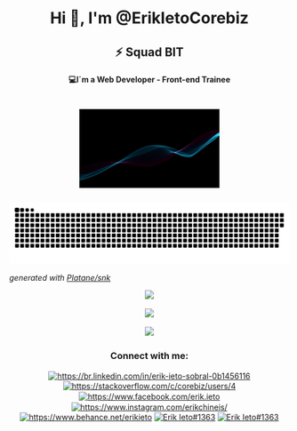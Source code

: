 <h1 align="center">Hi 👋, I'm @ErikIetoCorebiz</h1>
<h2 align="center"> ⚡ Squad BIT</h2>
<h4 align="center">💻I´m a Web Developer - Front-end Trainee</h4>
<h1 align="center">
    <img alt="cover-page" title="Erik Ieto" src=".github/erikieto.gif" width="50%" />
</h1>

![github contribution grid snake animation](.github/github-user-contribution.svg) 

_generated with [Platane/snk](https://github.com/Platane/snk)_
   

<p align="center">
<img src= "https://github-readme-streak-stats.herokuapp.com/?user=ErikIetoCorebiz"/>
    </p>
    

<p align="center">
<a href="https://github.com/ErikIetoCorebiz">
  <img height="180em" src="https://github-readme-stats.vercel.app/api/?username=ErikIetoCorebiz&count_private=true&show_icons=true"/>
    <p align="center">
  <img height="180em" src="https://github-readme-stats.vercel.app/api/top-langs/?username=ErikIetoCorebiz&layout=compact&langs_count=8"/>
    </p>
</a>
</p>


<h3 align="center">Connect with me:</h3>
<p align="center">
<a href="https://linkedin.com/in/https://br.linkedin.com/in/erik-ieto-sobral-0b1456116" title= "Linkedin" target="blank"><img align="center" src="https://cdn.jsdelivr.net/npm/simple-icons@3.0.1/icons/linkedin.svg" alt="https://br.linkedin.com/in/erik-ieto-sobral-0b1456116" height="30" width="40" /></a>
<a href="https://stackoverflow.com/users/https://stackoverflow.com/c/corebiz/users/4" title= "Stack Overflow" target="blank"><img align="center" src="https://cdn.jsdelivr.net/npm/simple-icons@3.0.1/icons/stackoverflow.svg" alt="https://stackoverflow.com/c/corebiz/users/4" height="30" width="40" /></a>
<a href="https://fb.com/https://www.facebook.com/erik.ieto" title= "Facebook" target="blank"><img align="center" src="https://cdn.jsdelivr.net/npm/simple-icons@3.0.1/icons/facebook.svg" alt="https://www.facebook.com/erik.ieto" height="30" width="40" /></a>
<a href="https://instagram.com/https://www.instagram.com/erikchineis/" title= "Instagram" target="blank"><img align="center" src="https://cdn.jsdelivr.net/npm/simple-icons@3.0.1/icons/instagram.svg" alt="https://www.instagram.com/erikchineis/" height="30" width="40" /></a>
<a href="https://www.behance.net/https://www.behance.net/erikieto" title= "Behance" target="blank"><img align="center" src="https://cdn.jsdelivr.net/npm/simple-icons@3.0.1/icons/behance.svg" alt="https://www.behance.net/erikieto" height="30" width="40" /></a>
<a href="https://discord.gg/Erik Ieto#1363" title= "Discord" target="blank"><img align="center" src="https://cdn.jsdelivr.net/npm/simple-icons@3.0.1/icons/discord.svg" alt="Erik Ieto#1363" height="30" width="40" /></a>
<a href="mailto:erik.ieto@corebiz.ag" title= "Gmail" target="blank"><img align="center" src="https://cdn.jsdelivr.net/npm/simple-icons@3.0.1/icons/gmail.svg" alt="Erik Ieto#1363" height="30" width="40" /></a>

</p>
